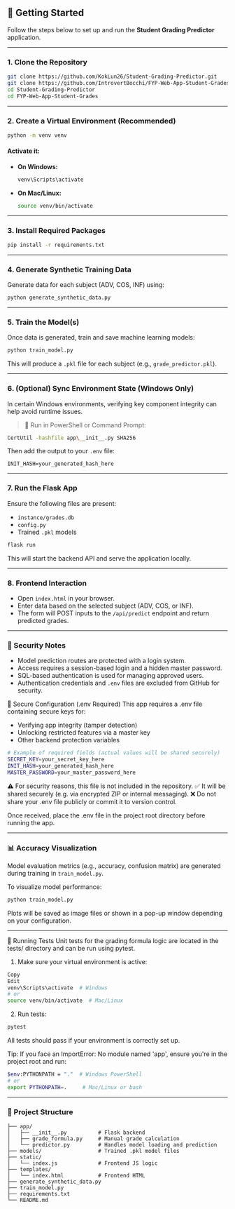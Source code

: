 ## 🚀 Getting Started

Follow the steps below to set up and run the **Student Grading Predictor** application.

---

### 1. Clone the Repository

```bash
git clone https://github.com/KokLun26/Student-Grading-Predictor.git
git clone https://github.com/IntrovertBocchi/FYP-Web-App-Student-Grades.git
cd Student-Grading-Predictor
cd FYP-Web-App-Student-Grades
```

---

### 2. Create a Virtual Environment (Recommended)

```bash
python -m venv venv
```

#### Activate it:

* **On Windows:**

  ```bash
  venv\Scripts\activate
  ```

* **On Mac/Linux:**

  ```bash
  source venv/bin/activate
  ```

---

### 3. Install Required Packages

```bash
pip install -r requirements.txt
```

---

### 4. Generate Synthetic Training Data

Generate data for each subject (ADV, COS, INF) using:

```bash
python generate_synthetic_data.py
```

---

### 5. Train the Model(s)

Once data is generated, train and save machine learning models:

```bash
python train_model.py
```

This will produce a `.pkl` file for each subject (e.g., `grade_predictor.pkl`).

---

### 6. (Optional) Sync Environment State (Windows Only)

In certain Windows environments, verifying key component integrity can help avoid runtime issues.

> 📌 Run in PowerShell or Command Prompt:

```bash
CertUtil -hashfile app\__init__.py SHA256
```

Then add the output to your `.env` file:

```
INIT_HASH=your_generated_hash_here
```

---

### 7. Run the Flask App

Ensure the following files are present:
- `instance/grades.db`
- `config.py`
- Trained `.pkl` models

```bash
flask run
```

This will start the backend API and serve the application locally.

---

### 8. Frontend Interaction

* Open `index.html` in your browser.
* Enter data based on the selected subject (ADV, COS, or INF).
* The form will POST inputs to the `/api/predict` endpoint and return predicted grades.

---

### 🔐 Security Notes

* Model prediction routes are protected with a login system.
* Access requires a session-based login and a hidden master password.
* SQL-based authentication is used for managing approved users.
* Authentication credentials and `.env` files are excluded from GitHub for security.

🔐 Secure Configuration (.env Required)
This app requires a .env file containing secure keys for:

* Verifying app integrity (tamper detection)
* Unlocking restricted features via a master key
* Other backend protection variables
```bash
# Example of required fields (actual values will be shared securely)
SECRET_KEY=your_secret_key_here
INIT_HASH=your_generated_hash_here
MASTER_PASSWORD=your_master_password_here
```
⚠️ For security reasons, this file is not included in the repository.
✅ It will be shared securely (e.g. via encrypted ZIP or internal messaging).
❌ Do not share your .env file publicly or commit it to version control.

Once received, place the .env file in the project root directory before running the app.

---

### 📊 Accuracy Visualization

Model evaluation metrics (e.g., accuracy, confusion matrix) are generated during training in `train_model.py`.

To visualize model performance:

```bash
python train_model.py
```

Plots will be saved as image files or shown in a pop-up window depending on your configuration.

---
🧪 Running Tests
Unit tests for the grading formula logic are located in the tests/ directory and can be run using pytest.

1. Make sure your virtual environment is active:
```bash
Copy
Edit
venv\Scripts\activate  # Windows
# or
source venv/bin/activate  # Mac/Linux
```

2. Run tests:
```bash
pytest
```

All tests should pass if your environment is correctly set up.

Tip:
If you face an ImportError: No module named 'app', ensure you're in the project root and run:

```bash
$env:PYTHONPATH = "."  # Windows PowerShell
# or
export PYTHONPATH=.     # Mac/Linux or bash
```
---

### 📂 Project Structure

```
├── app/
│   ├── __init__.py          # Flask backend
│   ├── grade_formula.py     # Manual grade calculation
│   └── predictor.py         # Handles model loading and prediction
├── models/                  # Trained .pkl model files
├── static/
│   └── index.js             # Frontend JS logic
├── templates/
│   └── index.html           # Frontend HTML
├── generate_synthetic_data.py
├── train_model.py
├── requirements.txt
└── README.md
```


